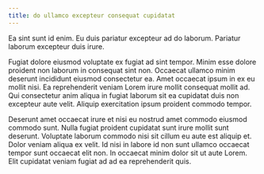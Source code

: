 ```yaml
---
title: do ullamco excepteur consequat cupidatat
---
```


Ea sint sunt id enim. Eu duis pariatur excepteur ad do laborum. Pariatur laborum excepteur duis irure.

Fugiat dolore eiusmod voluptate ex fugiat ad sint tempor. Minim esse dolore proident non laborum in consequat sint non. Occaecat ullamco minim deserunt incididunt eiusmod consectetur ea. Amet occaecat ipsum in ex eu mollit nisi. Ea reprehenderit veniam Lorem irure mollit consequat mollit ad. Qui consectetur anim aliqua in fugiat laborum sit ea cupidatat duis non excepteur aute velit. Aliquip exercitation ipsum proident commodo tempor.

Deserunt amet occaecat irure et nisi eu nostrud amet commodo eiusmod commodo sunt. Nulla fugiat proident cupidatat sunt irure mollit sunt deserunt. Voluptate laborum commodo nisi sit cillum eu aute est aliquip et. Dolor veniam aliqua ex velit. Id nisi in labore id non sunt ullamco occaecat tempor sunt occaecat elit non. In occaecat minim dolor sit ut aute Lorem. Elit cupidatat veniam fugiat ad ad ea reprehenderit quis.